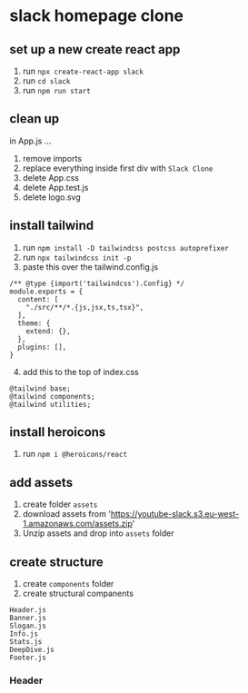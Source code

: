 # slack homepage clone
## set up a new create react app
1. run `npx create-react-app slack`
2. run `cd slack`
3. run `npm run start`

## clean up
in App.js ...
1. remove imports
2. replace everything inside first div with `Slack Clone`
3. delete App.css
4. delete App.test.js
5. delete logo.svg

## install tailwind
1. run `npm install -D tailwindcss postcss autoprefixer`
2. run `npx tailwindcss init -p`
3. paste this over the tailwind.config.js
```
/** @type {import('tailwindcss').Config} */
module.exports = {
  content: [
    "./src/**/*.{js,jsx,ts,tsx}",
  ],
  theme: {
    extend: {},
  },
  plugins: [],
}
```
4. add this to the top of index.css
```
@tailwind base;
@tailwind components;
@tailwind utilities;

```

## install heroicons
1. run `npm i @heroicons/react`

## add assets
1. create folder `assets`
2. download assets from 'https://youtube-slack.s3.eu-west-1.amazonaws.com/assets.zip'
3. Unzip assets and drop into `assets` folder

## create structure
1. create `components` folder
2. create structural companents
```
Header.js
Banner.js
Slogan.js
Info.js
Stats.js
DeepDive.js
Footer.js
```

### Header

